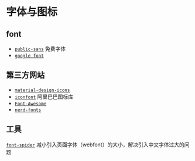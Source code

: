# 字体与图标

## font

* [` public-sans `](https://github.com/uswds/public-sans) 免费字体
* [` google font `](https://github.com/google/fonts)

## 第三方网站

* [` material-design-icons `](https://github.com/google/material-design-icons)
* [` iconfont `](https://www.iconfont.cn/) 阿里巴巴图标库
* [` Font-Awesome `](https://github.com/FortAwesome/Font-Awesome)
* [` nerd-fonts `](https://github.com/ryanoasis/nerd-fonts)

## 工具

[` font-spider `](https://github.com/aui/font-spider) 减小引入页面字体（webfont）的大小，解决引入中文字体过大的问题
